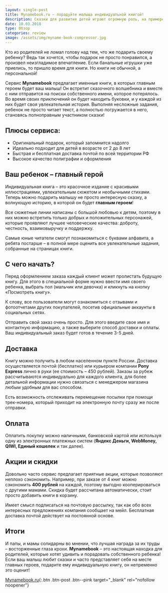 ```yaml
---
layout: single-post
title: Mynamebook.ru – порадуйте малыша индивидуальной книгой!
description: Сказки для развития детей играют огромную роль, на примере героев книг, дети изучают и осваивают окружающий Мир. А что если, ваш ребенек сам будет героем сказки?
date: 10.03.2018
type: Обзор
categories: review
image: /assets/img/myname-book-compressor.jpg
---
```


<div class="post-block">

Кто из родителей не ломал голову над тем, что же подарить своему ребенку? Ведь так хочется, чтобы подарок не просто понравился, а произвел неизгладимое впечатление. Если банальные игрушки уже приелись, то пришло время для книги. Но книги не обычной, а персональной!

Сервис **Mynamebook** предлагает именные книги, в которых главным героем будет ваш малыш! Он встретит сказочного волшебника и вместе с ним отправится на поиски собственного имени, которое потерялось. Во время своих приключений он будет находить буковки, и у каждой из них будет своя увлекательная история. Выполняя несложные задания, ребенок не просто читает текст, а полностью погружается в него, становясь полноправным участником сказки!

## Плюсы сервиса:

- Оригинальный подарок, который запомнится надолго
- Идеально подходит для детей в возрасте от 2 до 8 лет
- Быстрая и бесплатная доставка почтой по всей территории РФ
- Высокое качество полиграфии и оформления


## Ваш ребенок – главный герой

Индивидуальная книга – это красочное издание с красивыми иллюстрациями, увлекательным сюжетом и необычными стихами. Теперь можно подарить малышу не просто интересную сказку, а волнующую историю, в которой он будет **главным героем**!

Все сюжетные линии написаны с большой любовью к детям, поэтому в них можно встретить только добрых и положительных персонажей, которые проявляют лучшее человеческие качества: доброту, честность, взаимовыручку и поддержку.

Самые юные читатели смогут познакомиться с буквами алфавита, а ребята постарше – в полной мере оценить все увлекательные задания, собранные на страницах книги.

## С чего начать?

Перед оформлением заказа каждый клиент может пролистать будущую книгу. Для этого в специальной форме нужно ввести имя своего ребенка, выбрать пол (мальчик или девочка) и кликнуть на кнопку «Посмотреть книгу».

К слову, все пользователи могут ознакомиться с отзывами и фотоотчетами других покупателей, посетив официальные аккаунты в социальных сетях.

Отправить свой заказ очень просто. Для этого введите свое имя и контактную информацию, а также выберите способ доставки и оплаты. Ваш индивидуальный заказ будет готов в течение 3-5 дней.

## Доставка

Книгу можно получить в любом населенном пункте России. Доставка осуществляется почтой (бесплатно) или курьером компании **Pony Express** лично в руки (ее стоимость – 450 рублей). Заказы за рубеж рассчитываются индивидуально для каждого клиента, для более детальной информации нужно связаться с менеджером магазина любым удобным для вас способом.

Есть возможность отслеживать перемещение посылки при помощи трек-номера, который приходит на электронную почту сразу же после отправки.

## Оплата

Оплатить покупку можно наличными, банковской картой или используя одну из электронных платежных систем (**Яндекс Деньги, WebMoney, QIWI, Единый кошелек** и так далее).

## Акции и скидки

Довольно часто сервис предлагает приятные акции, которые позволяют неплохо сэкономить. Например, при заказе от 4 книг можно сэкономить **400 рублей** на каждой, поэтому выгодно кооперироваться с другими мамами. Скидка будет рассчитана автоматически, стоит просто добавить книги в корзину.

Имеет смысл подписаться на почтовую рассылку, так как обо всех интересных предложениях компания сообщает на мейл. Бесплатная доставка почтой действует на постоянной основе.

## Итоги

И папы, и мамы солидарны во мнении, что лучшая награда за их труды – восторженные глаза крохи. **Mynamebook** – это настоящая находка для родителей, которые хотят удивить и порадовать собственного ребенка! Если ваш малыш любит сказки и часто представляет себя на месте главных героев, подарите ему индивидуальную книгу, он непременно это оценит!

[Mynamebook.ru](http://mynamebook.ru/){:.btn .btn-post .btn--pink target="_blank" rel="nofollow noopener"}

</div><!-- /.post-block -->